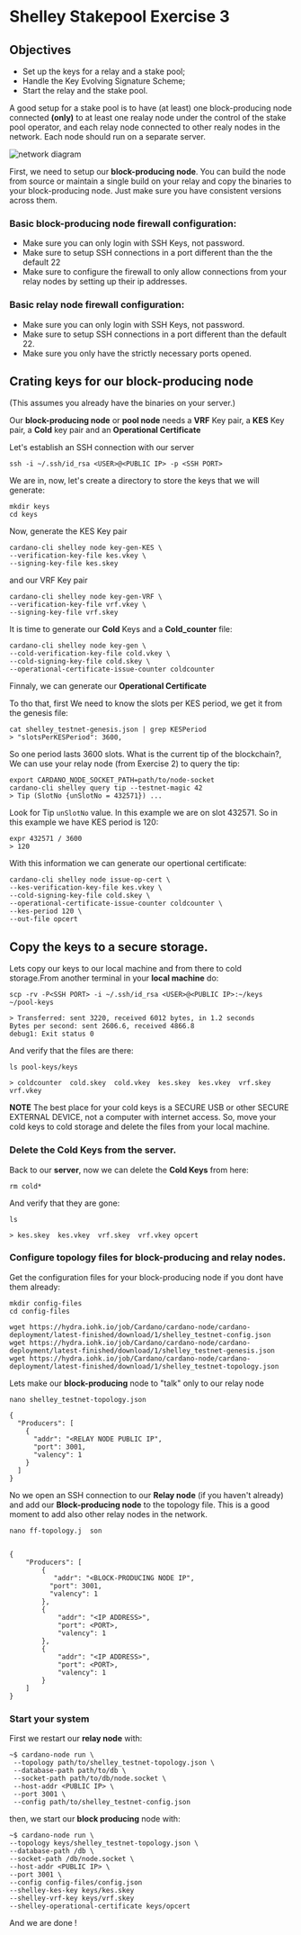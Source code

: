# Shelley Stakepool Exercise 3

## Objectives

* Set up the keys for a relay and a stake pool;
* Handle the Key Evolving Signature Scheme;
* Start the relay and the stake pool.


A good setup for a stake pool is to have (at least) one block-producing node connected __(only)__ to at least one realay node under the control of the stake pool operator, and each relay node connected to other realy nodes in the network. Each node should run on a separate server.

![network diagram](producer-relay-diagram.png)

First, we need to setup our __block-producing node__. You can build the node from source or maintain a single build on your relay and copy the binaries to your block-producing node. Just make sure you have consistent versions across them.

### Basic block-producing node firewall configuration:

* Make sure you can only login with SSH Keys, not password.
* Make sure to setup SSH connections in a port different than the the default 22
* Make sure to configure the firewall to only allow connections from your relay nodes by setting up their ip addresses.

### Basic relay node firewall configuration:

 * Make sure you can only login with SSH Keys, not password.
 * Make sure to setup SSH connections in a port different than the default 22.
 * Make sure you only have the strictly necessary ports opened.

## Crating keys for our block-producing node

(This assumes you already have the binaries on your server.)

Our __block-producing node__ or __pool node__ needs a __VRF__ Key pair, a __KES__ Key pair, a __Cold__ key pair and an __Operational Certificate__

Let's establish an SSH connection with our server

    ssh -i ~/.ssh/id_rsa <USER>@<PUBLIC IP> -p <SSH PORT>

We are in, now, let's create a directory to store the keys that we will generate:

    mkdir keys
    cd keys

Now, generate the KES Key pair

    cardano-cli shelley node key-gen-KES \
    --verification-key-file kes.vkey \
    --signing-key-file kes.skey

and our VRF Key pair

    cardano-cli shelley node key-gen-VRF \
    --verification-key-file vrf.vkey \
    --signing-key-file vrf.skey

It is time to generate our __Cold__ Keys and a __Cold_counter__ file:

    cardano-cli shelley node key-gen \
    --cold-verification-key-file cold.vkey \
    --cold-signing-key-file cold.skey \
    --operational-certificate-issue-counter coldcounter

Finnaly, we can generate our __Operational Certificate__

To tho that, first We need to know the slots per KES period, we get it from the genesis file:

    cat shelley_testnet-genesis.json | grep KESPeriod
    > "slotsPerKESPeriod": 3600,

So one period lasts 3600 slots. What is the current tip of the blockchain?,
We can use your relay node (from Exercise 2) to query the tip:

    export CARDANO_NODE_SOCKET_PATH=path/to/node-socket
    cardano-cli shelley query tip --testnet-magic 42
    > Tip (SlotNo {unSlotNo = 432571}) ...

Look for Tip `unSlotNo` value. In this example we are on slot 432571. So in this example we have KES period is 120:

    expr 432571 / 3600
    > 120

With this information we can generate our opertional certificate:

    cardano-cli shelley node issue-op-cert \
    --kes-verification-key-file kes.vkey \
    --cold-signing-key-file cold.skey \
    --operational-certificate-issue-counter coldcounter \
    --kes-period 120 \
    --out-file opcert

## Copy the keys to a secure storage.

Lets copy our keys to our local machine and from there to cold storage.From another terminal in your __local machine__ do:

    scp -rv -P<SSH PORT> -i ~/.ssh/id_rsa <USER>@<PUBLIC IP>:~/keys ~/pool-keys

    > Transferred: sent 3220, received 6012 bytes, in 1.2 seconds
    Bytes per second: sent 2606.6, received 4866.8
    debug1: Exit status 0

And verify that the files are there:

    ls pool-keys/keys

    > coldcounter  cold.skey  cold.vkey  kes.skey  kes.vkey  vrf.skey  vrf.vkey


__NOTE__ The best place for your cold keys is a SECURE USB or other SECURE EXTERNAL DEVICE, not a computer with internet access. So, move your cold keys to cold storage and delete the files from your local machine.       

### Delete the Cold Keys from the server.

Back to our __server__, now we can delete the __Cold Keys__ from here:

    rm cold*

And verify that they are gone:

    ls

    > kes.skey  kes.vkey  vrf.skey  vrf.vkey opcert

### Configure topology files for block-producing and relay nodes.

Get the configuration files for your block-producing node if you dont have them already:

    mkdir config-files
    cd config-files     

    wget https://hydra.iohk.io/job/Cardano/cardano-node/cardano-deployment/latest-finished/download/1/shelley_testnet-config.json
    wget https://hydra.iohk.io/job/Cardano/cardano-node/cardano-deployment/latest-finished/download/1/shelley_testnet-genesis.json
    wget https://hydra.iohk.io/job/Cardano/cardano-node/cardano-deployment/latest-finished/download/1/shelley_testnet-topology.json


Lets make our __block-producing__ node to "talk" only to our relay node

	nano shelley_testnet-topology.json

	{
	  "Producers": [
	    {
	      "addr": "<RELAY NODE PUBLIC IP",
	      "port": 3001,
	      "valency": 1
	    }
	  ]
	}

No we open an SSH connection to our __Relay node__ (if you haven't already) and add our __Block-producing node__ to the topology file.
This is a good moment to add also other relay nodes in the network.

    nano ff-topology.j	son


	{
		"Producers": [
			{
			   "addr": "<BLOCK-PRODUCING NODE IP",
		      "port": 3001,
		      "valency": 1
			},
			{
				"addr": "<IP ADDRESS>",
				"port": <PORT>,
				"valency": 1
			},
			{
				"addr": "<IP ADDRESS>",
				"port": <PORT>,
				"valency": 1
			}
		]
	}

### Start your system

First we restart our __relay node__ with:

	~$ cardano-node run \
	 --topology path/to/shelley_testnet-topology.json \
	 --database-path path/to/db \
	 --socket-path path/to/db/node.socket \
	 --host-addr <PUBLIC IP> \
	 --port 3001 \
	 --config path/to/shelley_testnet-config.json

then, we start our __block producing__ node with:

	~$ cardano-node run \
	--topology keys/shelley_testnet-topology.json \
	--database-path /db \
	--socket-path /db/node.socket \
	--host-addr <PUBLIC IP> \
	--port 3001 \
	--config config-files/config.json
	--shelley-kes-key keys/kes.skey
	--shelley-vrf-key keys/vrf.skey
	--shelley-operational-certificate keys/opcert


And we are done !

